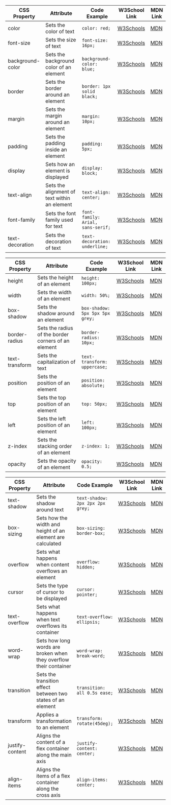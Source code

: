 

| CSS Property | Attribute | Code Example | W3School Link | MDN Link |
|--------------|-----------|--------------|---------------|----------|
| color | Sets the color of text | `color: red;` | [W3Schools](https://www.w3schools.com/cssref/pr_text_color.asp) | [MDN](https://developer.mozilla.org/en-US/docs/Web/CSS/color) |
| font-size | Sets the size of text | `font-size: 16px;` | [W3Schools](https://www.w3schools.com/cssref/pr_font_font-size.asp) | [MDN](https://developer.mozilla.org/en-US/docs/Web/CSS/font-size) |
| background-color | Sets the background color of an element | `background-color: blue;` | [W3Schools](https://www.w3schools.com/cssref/pr_background-color.asp) | [MDN](https://developer.mozilla.org/en-US/docs/Web/CSS/background-color) |
| border | Sets the border around an element | `border: 1px solid black;` | [W3Schools](https://www.w3schools.com/cssref/pr_border.asp) | [MDN](https://developer.mozilla.org/en-US/docs/Web/CSS/border) |
| margin | Sets the margin around an element | `margin: 10px;` | [W3Schools](https://www.w3schools.com/cssref/pr_margin.asp) | [MDN](https://developer.mozilla.org/en-US/docs/Web/CSS/margin) |
| padding | Sets the padding inside an element | `padding: 5px;` | [W3Schools](https://www.w3schools.com/cssref/pr_padding.asp) | [MDN](https://developer.mozilla.org/en-US/docs/Web/CSS/padding) |
| display | Sets how an element is displayed | `display: block;` | [W3Schools](https://www.w3schools.com/cssref/pr_class_display.asp) | [MDN](https://developer.mozilla.org/en-US/docs/Web/CSS/display) |
| text-align | Sets the alignment of text within an element | `text-align: center;` | [W3Schools](https://www.w3schools.com/cssref/pr_text_text-align.asp) | [MDN](https://developer.mozilla.org/en-US/docs/Web/CSS/text-align) |
| font-family | Sets the font family used for text | `font-family: Arial, sans-serif;` | [W3Schools](https://www.w3schools.com/cssref/pr_font_font-family.asp) | [MDN](https://developer.mozilla.org/en-US/docs/Web/CSS/font-family) |
| text-decoration | Sets the decoration of text | `text-decoration: underline;` | [W3Schools](https://www.w3schools.com/cssref/pr_text_text-decoration.asp) | [MDN](https://developer.mozilla.org/en-US/docs/Web/CSS/text-decoration) |



| CSS Property | Attribute | Code Example | W3School Link | MDN Link |
|--------------|-----------|--------------|---------------|----------|
| height | Sets the height of an element | `height: 100px;` | [W3Schools](https://www.w3schools.com/cssref/pr_dim_height.asp) | [MDN](https://developer.mozilla.org/en-US/docs/Web/CSS/height) |
| width | Sets the width of an element | `width: 50%;` | [W3Schools](https://www.w3schools.com/cssref/pr_dim_width.asp) | [MDN](https://developer.mozilla.org/en-US/docs/Web/CSS/width) |
| box-shadow | Sets the shadow around an element | `box-shadow: 5px 5px 5px grey;` | [W3Schools](https://www.w3schools.com/cssref/css3_pr_box-shadow.asp) | [MDN](https://developer.mozilla.org/en-US/docs/Web/CSS/box-shadow) |
| border-radius | Sets the radius of the border corners of an element | `border-radius: 10px;` | [W3Schools](https://www.w3schools.com/cssref/css3_pr_border-radius.asp) | [MDN](https://developer.mozilla.org/en-US/docs/Web/CSS/border-radius) |
| text-transform | Sets the capitalization of text | `text-transform: uppercase;` | [W3Schools](https://www.w3schools.com/cssref/pr_text_text-transform.asp) | [MDN](https://developer.mozilla.org/en-US/docs/Web/CSS/text-transform) |
| position | Sets the position of an element | `position: absolute;` | [W3Schools](https://www.w3schools.com/cssref/pr_class_position.asp) | [MDN](https://developer.mozilla.org/en-US/docs/Web/CSS/position) |
| top | Sets the top position of an element | `top: 50px;` | [W3Schools](https://www.w3schools.com/cssref/pr_pos_top.asp) | [MDN](https://developer.mozilla.org/en-US/docs/Web/CSS/top) |
| left | Sets the left position of an element | `left: 100px;` | [W3Schools](https://www.w3schools.com/cssref/pr_pos_left.asp) | [MDN](https://developer.mozilla.org/en-US/docs/Web/CSS/left) |
| z-index | Sets the stacking order of an element | `z-index: 1;` | [W3Schools](https://www.w3schools.com/cssref/pr_pos_z-index.asp) | [MDN](https://developer.mozilla.org/en-US/docs/Web/CSS/z-index) |
| opacity | Sets the opacity of an element | `opacity: 0.5;` | [W3Schools](https://www.w3schools.com/cssref/css3_pr_opacity.asp) | [MDN](https://developer.mozilla.org/en-US/docs/Web/CSS/opacity) |



| CSS Property | Attribute | Code Example | W3School Link | MDN Link |
|--------------|-----------|--------------|---------------|----------|
| text-shadow | Sets the shadow around text | `text-shadow: 2px 2px 2px grey;` | [W3Schools](https://www.w3schools.com/cssref/css3_pr_text-shadow.asp) | [MDN](https://developer.mozilla.org/en-US/docs/Web/CSS/text-shadow) |
| box-sizing | Sets how the width and height of an element are calculated | `box-sizing: border-box;` | [W3Schools](https://www.w3schools.com/cssref/css3_pr_box-sizing.asp) | [MDN](https://developer.mozilla.org/en-US/docs/Web/CSS/box-sizing) |
| overflow | Sets what happens when content overflows an element | `overflow: hidden;` | [W3Schools](https://www.w3schools.com/cssref/pr_pos_overflow.asp) | [MDN](https://developer.mozilla.org/en-US/docs/Web/CSS/overflow) |
| cursor | Sets the type of cursor to be displayed | `cursor: pointer;` | [W3Schools](https://www.w3schools.com/cssref/pr_class_cursor.asp) | [MDN](https://developer.mozilla.org/en-US/docs/Web/CSS/cursor) |
| text-overflow | Sets what happens when text overflows its container | `text-overflow: ellipsis;` | [W3Schools](https://www.w3schools.com/cssref/css3_pr_text-overflow.asp) | [MDN](https://developer.mozilla.org/en-US/docs/Web/CSS/text-overflow) |
| word-wrap | Sets how long words are broken when they overflow their container | `word-wrap: break-word;` | [W3Schools](https://www.w3schools.com/cssref/css3_pr_word-wrap.asp) | [MDN](https://developer.mozilla.org/en-US/docs/Web/CSS/word-wrap) |
| transition | Sets the transition effect between two states of an element | `transition: all 0.5s ease;` | [W3Schools](https://www.w3schools.com/cssref/css3_pr_transition.asp) | [MDN](https://developer.mozilla.org/en-US/docs/Web/CSS/transition) |
| transform | Applies a transformation to an element | `transform: rotate(45deg);` | [W3Schools](https://www.w3schools.com/cssref/css3_pr_transform.asp) | [MDN](https://developer.mozilla.org/en-US/docs/Web/CSS/transform) |
| justify-content | Aligns the content of a flex container along the main axis | `justify-content: center;` | [W3Schools](https://www.w3schools.com/cssref/css3_pr_justify-content.asp) | [MDN](https://developer.mozilla.org/en-US/docs/Web/CSS/justify-content) |
| align-items | Aligns the items of a flex container along the cross axis | `align-items: center;` | [W3Schools](https://www.w3schools.com/cssref/css3_pr_align-items.asp) | [MDN](https://developer.mozilla.org/en-US/docs/Web/CSS/align-items) |
